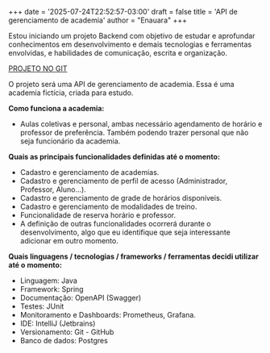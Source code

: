 +++
date = '2025-07-24T22:52:57-03:00'
draft = false
title = 'API de gerenciamento de academia'
author = "Enauara"
+++

Estou iniciando um projeto Backend com objetivo de estudar e aprofundar conhecimentos em desenvolvimento e demais tecnologias e ferramentas envolvidas, e habilidades de comunicação, escrita e organização.

[PROJETO NO GIT](https://github.com/enauara/academia)

O projeto será uma API de gerenciamento de academia.
Essa é uma academia fictícia, criada para estudo.

**Como funciona a academia:**

- Aulas coletivas e personal, ambas necessário agendamento de horário e professor de preferência. Também podendo trazer personal que não seja funcionário da academia.

**Quais as principais funcionalidades definidas até o momento:**
- Cadastro e gerenciamento de academias.
- Cadastro e gerenciamento de perfil de acesso (Administrador, Professor, Aluno...).
- Cadastro e gerenciamento de grade de horários disponíveis.
- Cadastro e gerenciamento de modalidades de treino.
- Funcionalidade de reserva horário e professor.
- A definição de outras funcionalidades ocorrerá durante o desenvolvimento, algo que eu identifique que seja interessante adicionar em outro momento.

**Quais linguagens / tecnologias / frameworks / ferramentas decidi utilizar até o momento:**
- Linguagem: Java
- Framework: Spring
- Documentação: OpenAPI (Swagger)
- Testes: JUnit
- Monitoramento e Dashboards: Prometheus, Grafana.
- IDE: IntelliJ (Jetbrains)
- Versionamento: Git - GitHub
- Banco de dados: Postgres